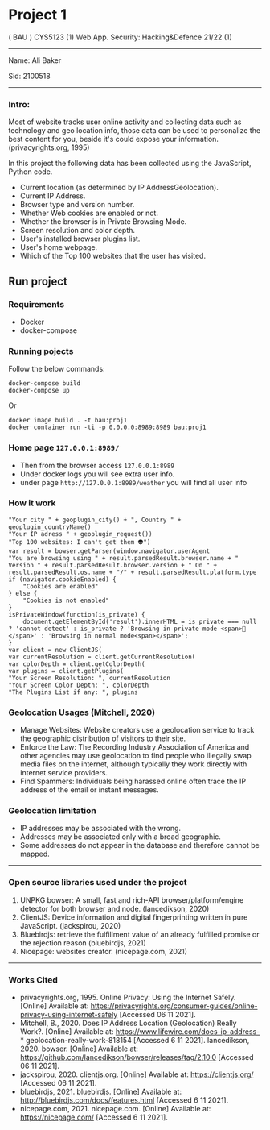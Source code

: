 # Project 1
( BAU ) CYS5123 (1) Web App. Security: Hacking&Defence 21/22 (1)

----
 
Name: Ali Baker

Sid: 2100518
 
---

### Intro:
Most of website tracks user online activity and collecting data such as technology and geo location info, those data can be used to personalize the best content for you, beside it's could expose your information. (privacyrights.org, 1995)

In this project the following data has been collected using the JavaScript, Python code.


* Current location (as determined by IP AddressGeolocation).
* Current IP Address.
* Browser type and version number.
* Whether Web cookies are enabled or not.
* Whether the browser is in Private Browsing Mode.
* Screen resolution and color depth.
* User's installed browser plugins list.
* User's home webpage.
* Which of the Top 100 websites that the user has visited.


## Run project
### Requirements
* Docker
* docker-compose

### Running pojects
Follow the below commands:
```
docker-compose build
docker-compose up
```
Or
```
docker image build . -t bau:proj1
docker container run -ti -p 0.0.0.0:8989:8989 bau:proj1
```
### Home page `127.0.0.1:8989/`

* Then from the browser access `127.0.0.1:8989`
* Under docker logs you will see extra user info.
* under page `http://127.0.0.1:8989/weather` you will find all user info


### How it work

```
"Your city " + geoplugin_city() + ", Country " + geoplugin_countryName()
"Your IP adress " + geoplugin_request())
"Top 100 websites: I can't get them 👽️")
var result = bowser.getParser(window.navigator.userAgent
"You are browsing using " + result.parsedResult.browser.name + " Version " + result.parsedResult.browser.version + " On " + result.parsedResult.os.name + "/" + result.parsedResult.platform.type
if (navigator.cookieEnabled) {
    "Cookies are enabled"
} else {
    "Cookies is not enabled"
}
isPrivateWindow(function(is_private) {
    document.getElementById('result').innerHTML = is_private === null ? 'cannot detect' : is_private ? 'Browsing in private mode <span>👻</span>' : 'Browsing in normal mode<span></span>';
}
var client = new ClientJS(
var currentResolution = client.getCurrentResolution(
var colorDepth = client.getColorDepth(
var plugins = client.getPlugins(
"Your Screen Resolution: ", currentResolution 
"Your Screen Color Depth: ", colorDepth 
"The Plugins List if any: ", plugins 

```

### Geolocation Usages  (Mitchell, 2020)
* Manage Websites: Website creators use a geolocation service to track the geographic distribution of visitors to their site.
* Enforce the Law: The Recording Industry Association of America and other agencies may use geolocation to find people who illegally swap media files on the internet, although typically they work directly with internet service providers.
* Find Spammers: Individuals being harassed online often trace the IP address of the email or instant messages.

### Geolocation limitation
* IP addresses may be associated with the wrong.
* Addresses may be associated only with a broad geographic.
* Some addresses do not appear in the database and therefore cannot be mapped.

----

### Open source libraries used under the project 
1.	UNPKG bowser: A small, fast and rich-API browser/platform/engine detector for both browser and node. (lancedikson, 2020)
2.	ClientJS: Device information and digital fingerprinting written in pure JavaScript. (jackspirou, 2020)
3.	Bluebirdjs: retrieve the fulfillment value of an already fulfilled promise or the rejection reason (bluebirdjs, 2021)
4.	Nicepage: websites creator. (nicepage.com, 2021)

---

### Works Cited
* privacyrights.org, 1995. Online Privacy: Using the Internet Safely. [Online] 
Available at: https://privacyrights.org/consumer-guides/online-privacy-using-internet-safely
[Accessed 06 11 2021].
* Mitchell, B., 2020. Does IP Address Location (Geolocation) Really Work?. [Online] 
Available at: https://www.lifewire.com/does-ip-address-*  geolocation-really-work-818154
[Accessed 6 11 2021].
lancedikson, 2020. bowser. [Online] 
Available at: https://github.com/lancedikson/bowser/releases/tag/2.10.0
[Accessed 06 11 2021].
*  jackspirou, 2020. clientjs.org. [Online] 
Available at: https://clientjs.org/
[Accessed 06 11 2021].
*  bluebirdjs, 2021. bluebirdjs. [Online] 
Available at: http://bluebirdjs.com/docs/features.html
[Accessed 6 11 2021].
*  nicepage.com, 2021. nicepage.com. [Online] 
Available at: https://nicepage.com/
[Accessed 6 11 2021].